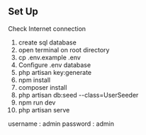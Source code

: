 ## Set Up
Check Internet connection

1. create sql database
2. open terminal on root directory
3. cp .env.example .env
4. Configure .env database
5. php artisan key:generate
6. npm install
7. composer install
8. php artisan db:seed --class=UserSeeder
9. npm run dev
10. php artisan serve

username : admin
password : admin